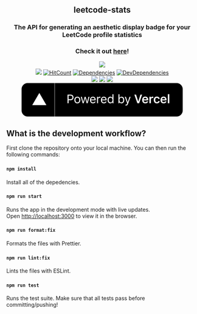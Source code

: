 <h2 align="center">leetcode-stats</h2>
<h3 align="center">The API for generating an aesthetic display badge for your LeetCode profile statistics</h3>

<h3 align="center">Check it out <a href="https://leetcode-stats.vercel.app/">here</a>!</h3>

<p align="center">
  <a href=https://forthebadge.com>
    <img src="https://forthebadge.com/images/badges/built-with-grammas-recipe.svg"></a>
  </br>
  <a href=https://travis-ci.com/JeremyTsaii/leetcode-stats>
    <img src="https://travis-ci.com/JeremyTsaii/leetcode-stats.svg?branch=master"></a>
  <a href=http://hits.dwyl.com/jeremytsaii/leetcode-stats>
    <img alt="HitCount" src=http://hits.dwyl.com/jeremytsaii/leetcode-stats.svg></a>
  <a href=https://david-dm.org/JeremyTsaii/leetcode-stats>
    <img alt="Dependencies" src=https://david-dm.org/JeremyTsaii/leetcode-stats></a>
  <a href="https://david-dm.org/JeremyTsaii/leetcode-stats#info=devDependencies">
    <img alt="DevDependencies" src=https://david-dm.org/JeremyTsaii/leetcode-stats/dev-status.svg></a>
  </br>
  <a href=https://github.com/dwyl/esta/issues>
    <img src="https://img.shields.io/badge/contributions-welcome-brightgreen.svg?style=flat"></a>
  <a href=https://opensource.org/licenses/MIT>
    <img src=https://img.shields.io/badge/License-MIT-yellow.svg></a>
  <a href=https://github.com/prettier/prettier>
    <img src="https://img.shields.io/badge/code_style-prettier-ff69b4.svg?style=flat-square"></a>
  </br>
  <a href=https://vercel.com/jeremytsaii/leetcode-stats>
    <img src=./powered-by-vercel.svg></a>
</p>

## What is the development workflow?

First clone the repository onto your local machine.
You can then run the following commands:

#### `npm install`

Install all of the depedencies.

#### `npm run start`

Runs the app in the development mode with live updates.<br />
Open [http://localhost:3000](http://localhost:3000) to view it in the browser.

#### `npm run format:fix`

Formats the files with Prettier.<br />

#### `npm run lint:fix`

Lints the files with ESLint.<br />

#### `npm run test`

Runs the test suite. Make sure that all tests pass before committing/pushing!<br />

